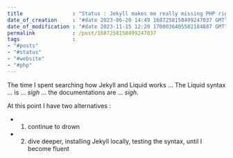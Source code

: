 ```yaml
---
title                : "Status : Jekyll makes me really missing PHP right now"
date_of_creation     : "#date 2023-06-20 14:49 1687258158499247037 GMT"
date_of_modification : "#date 2023-11-15 12:20 1700036405502184887 GMT"
permalink            : /post/1687258158499247037
tags                 :
- "#posts"
- "#status"
- "#website"
- "#php"
---
```

The time I spent searching how Jekyll and Liquid works ... The Liquid syntax ... is ... *sigh* ... the documentations are ... *sigh*.

At this point I have two alternatives :

- 1) continue to drown
- 2) dive deeper, installing Jekyll locally, testing the syntax, until I become fluent
   

